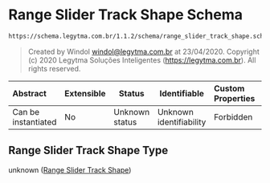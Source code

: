 # Range Slider Track Shape Schema

```txt
https://schema.legytma.com.br/1.1.2/schema/range_slider_track_shape.schema.json
```




> Created by Windol [windol@legytma.com.br](mailto:windol@legytma.com.br) at 23/04/2020.
> Copyright (c) 2020 Legytma Soluções Inteligentes (<https://legytma.com.br>). All rights reserved.
>

| Abstract            | Extensible | Status         | Identifiable            | Custom Properties | Additional Properties | Access Restrictions | Defined In                                                                                                    |
| :------------------ | ---------- | -------------- | ----------------------- | :---------------- | --------------------- | ------------------- | ------------------------------------------------------------------------------------------------------------- |
| Can be instantiated | No         | Unknown status | Unknown identifiability | Forbidden         | Allowed               | none                | [range_slider_track_shape.schema.json](../schema/range_slider_track_shape.schema.json) |

## Range Slider Track Shape Type

unknown ([Range Slider Track Shape](range_slider_track_shape.md))
